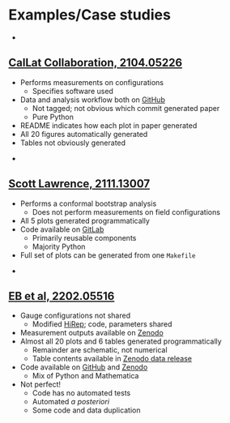 # Examples/Case studies

-

## [CalLat Collaboration, 2104.05226](https://arxiv.org/abs/2104.05226)

* Performs measurements on configurations
  * Specifies software used
* Data and analysis workflow both on [GitHub](https://github.com/callat-qcd/project_fh_vs_3pt)
  * Not tagged; not obvious which commit generated paper
  * Pure Python
* README indicates how each plot in paper generated
* All 20 figures automatically generated
* Tables not obviously generated

-

## [Scott Lawrence, 2111.13007](https://arxiv.org/abs/2111.13007)

* Performs a conformal bootstrap analysis
  * Does not perform measurements on field configurations
* All 5 plots generated programmatically
* Code available on [GitLab](https://gitlab.com/s.lawrence/bootstrap)
  * Primarily reusable components
  * Majority Python
* Full set of plots can be generated from one `Makefile`

-

## [EB et al, 2202.05516](https://arxiv.org/abs/2202.05516)

* Gauge configurations not shared
  * Modified [HiRep](https://github.com/sa2c/HiRep); code, parameters shared
* Measurement outputs available on [Zenodo](https://doi.org/10.5281/zenodo.6472270)
* Almost all 20 plots and 6 tables generated programmatically
  * Remainder are schematic, not numerical
  * Table contents available in [Zenodo data release](https://doi.org/10.5281/zenodo.6472270)
* Code available on [GitHub](https://github.com/edbennett/sp2n-multirep-202203) and [Zenodo](https://doi.org/10.5281/zenodo.6472232)
  * Mix of Python and Mathematica
* Not perfect!
  * Code has no automated tests
  * Automated _a posteriori_
  * Some code and data duplication
